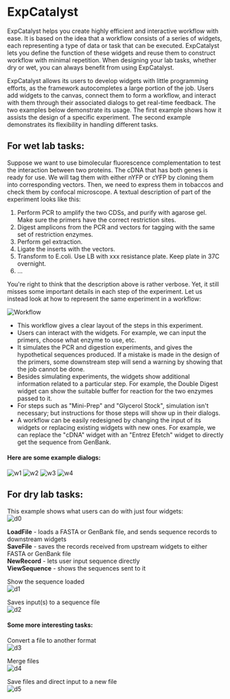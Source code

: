 # ExpCatalyst
ExpCatalyst helps you create highly efficient and interactive workflow with ease. It is based on the idea that a workflow consists of a series of widgets, each representing a type of data or task that can be executed. ExpCatalyst lets you define the function of these widgets and reuse them to construct workflow with minimal repetition. When designing your lab tasks, whether dry or wet, you can always benefit from using ExpCatalyst.

ExpCatalyst allows its users to develop widgets with little programming efforts, as the framework autocompletes a large portion of the job. Users add widgets to the canvas, connect them to form a workflow, and interact with them through their associated dialogs to get real-time feedback. The two examples below demonstrate its usage. The first example shows how it assists the design of a specific experiment. The second example demonstrates its flexibility in handling different tasks.

## For wet lab tasks:
Suppose we want to use bimolecular fluorescence complementation to test the interaction between two proteins. The cDNA that has both genes is ready for use. We will tag them with either nYFP or cYFP by cloning them into corresponding vectors. Then, we need to express them in tobaccos and check them by confocal microscope.
A textual description of part of the experiment looks like this:
1. Perform PCR to amplify the two CDSs, and purify with agarose gel. Make sure the primers have the correct restriction sites.
2. Digest amplicons from the PCR and vectors for tagging with the same set of restriction enzymes.
3. Perform gel extraction.
4. Ligate the inserts with the vectors.
5. Transform to E.coli. Use LB with xxx resistance plate. Keep plate in 37C overnight.
6. ...

You're right to think that the description above is rather verbose. Yet, it still misses some important details in each step of the experiment. Let us instead look at how to represent the same experiment in a workflow:

![Workflow](assets/img/w0.png)

* This workflow gives a clear layout of the steps in this experiment.
* Users can interact with the widgets. For example, we can input the primers, choose what enzyme to use, etc.
* It simulates the PCR and digestion experiments, and gives the hypothetical sequences produced. If a mistake is made in the design of the primers, some downstream step will send a warning by showing that the job cannot be done.
* Besides simulating experiments, the widgets show additional information related to a particular step. For example, the Double Digest widget can show the suitable buffer for reaction for the two enzymes passed to it.
* For steps such as "Mini-Prep" and "Glycerol Stock", simulation isn't necessary; but instructions for those steps will show up in their dialogs.
* A workflow can be easily redesigned by changing the input of its widgets or replacing existing widgets with new ones. For example, we can replace the "cDNA" widget with an "Entrez Efetch" widget to directly get the sequence from GenBank.

#### Here are some example dialogs:
![w1](assets/img/w1.png)
![w2](assets/img/w2.png)
![w3](assets/img/w3.png)
![w4](assets/img/w4.png)

## For dry lab tasks:
This example shows what users can do with just four widgets:  
![d0](assets/img/d0.png)

**LoadFile** - loads a FASTA or GenBank file, and sends sequence records to downstream widgets  
**SaveFile** - saves the records received from upstream widgets to either FASTA or GenBank file  
**NewRecord** - lets user input sequence directly  
**ViewSequence** - shows the sequences sent to it

Show the sequence loaded  
![d1](assets/img/d1.png)

Saves input(s) to a sequence file  
![d2](assets/img/d2.png)

#### Some more interesting tasks:
Convert a file to another format  
![d3](assets/img/d3.png)

Merge files  
![d4](assets/img/d4.png)

Save files and direct input to a new file  
![d5](assets/img/d5.png)
